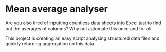 # Mean average analyser

Are you also tired of inputting countless data sheets into Excel just to find out the averages of columns? Why not automate this once and for all.

This project is creating an easy script analysing structured data files and quickly returning aggregation on this data.
